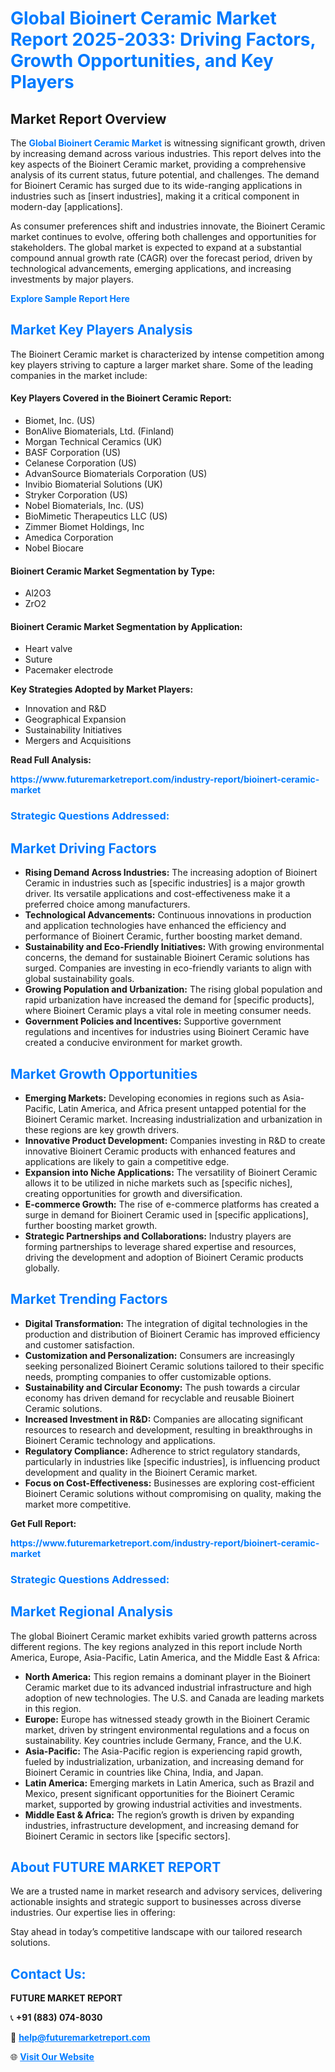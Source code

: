 <h1 style="color: #007BFF;">Global Bioinert Ceramic Market Report 2025-2033: Driving Factors, Growth Opportunities, and Key Players</h1>

<section id="overview">
<h2>Market Report Overview</h2>
<p>The <a href="https://www.futuremarketreport.com/industry-report/bioinert-ceramic-market" style="color: #007BFF; text-decoration: none;"><strong>Global Bioinert Ceramic Market</strong></a> is witnessing significant growth, driven by increasing demand across various industries. This report delves into the key aspects of the Bioinert Ceramic market, providing a comprehensive analysis of its current status, future potential, and challenges. The demand for Bioinert Ceramic has surged due to its wide-ranging applications in industries such as [insert industries], making it a critical component in modern-day [applications].</p>
<p>As consumer preferences shift and industries innovate, the Bioinert Ceramic market continues to evolve, offering both challenges and opportunities for stakeholders. The global market is expected to expand at a substantial compound annual growth rate (CAGR) over the forecast period, driven by technological advancements, emerging applications, and increasing investments by major players.</p>
</section>

<section id="overview">
<p><a href="https://www.futuremarketreport.com/request-sample/reportId=114598" style="color: #007BFF; text-decoration: none;"><strong>Explore Sample Report Here</strong></a></p>
</section>

<section id="key-players">
<h2 style="color: #007BFF;">Market Key Players Analysis</h2>
<p>The Bioinert Ceramic market is characterized by intense competition among key players striving to capture a larger market share. Some of the leading companies in the market include:</p>
<h4>Key Players Covered in the Bioinert Ceramic Report:</h4>
<ul><li>Biomet, Inc. (US)</li><li>BonAlive Biomaterials, Ltd. (Finland)</li><li>Morgan Technical Ceramics (UK)</li><li>BASF Corporation (US)</li><li>Celanese Corporation (US)</li><li>AdvanSource Biomaterials Corporation (US)</li><li>Invibio Biomaterial Solutions (UK)</li><li>Stryker Corporation (US)</li><li>Nobel Biomaterials, Inc. (US)</li><li>BioMimetic Therapeutics LLC (US)</li><li>Zimmer Biomet Holdings, Inc</li><li>Amedica Corporation</li><li>Nobel Biocare</li></ul>
<h4>Bioinert Ceramic Market Segmentation by Type:</h4>
<ul><li>Al2O3</li><li>ZrO2</li></ul>

<h4>Bioinert Ceramic Market Segmentation by Application:</h4>
<ul><li>Heart valve</li><li>Suture</li><li>Pacemaker electrode</li></ul>
<p><strong>Key Strategies Adopted by Market Players:</strong></p>
<ul>
<li>Innovation and R&D</li>
<li>Geographical Expansion</li>
<li>Sustainability Initiatives</li>
<li>Mergers and Acquisitions</li>
</ul>
</section>

<section>
<p><strong>Read Full Analysis: </strong></p><a href="https://www.futuremarketreport.com/industry-report/bioinert-ceramic-market" style="color: #007BFF; text-decoration: none;"><strong>https://www.futuremarketreport.com/industry-report/bioinert-ceramic-market</strong></a>
<h3 style="color: #007BFF;">Strategic Questions Addressed:</h3>
</section>

<section id="driving-factors">
<h2 style="color: #007BFF;">Market Driving Factors</h2>
<ul>
<li><strong>Rising Demand Across Industries:</strong> The increasing adoption of Bioinert Ceramic in industries such as [specific industries] is a major growth driver. Its versatile applications and cost-effectiveness make it a preferred choice among manufacturers.</li>
<li><strong>Technological Advancements:</strong> Continuous innovations in production and application technologies have enhanced the efficiency and performance of Bioinert Ceramic, further boosting market demand.</li>
<li><strong>Sustainability and Eco-Friendly Initiatives:</strong> With growing environmental concerns, the demand for sustainable Bioinert Ceramic solutions has surged. Companies are investing in eco-friendly variants to align with global sustainability goals.</li>
<li><strong>Growing Population and Urbanization:</strong> The rising global population and rapid urbanization have increased the demand for [specific products], where Bioinert Ceramic plays a vital role in meeting consumer needs.</li>
<li><strong>Government Policies and Incentives:</strong> Supportive government regulations and incentives for industries using Bioinert Ceramic have created a conducive environment for market growth.</li>
</ul>
</section>

<section id="growth-opportunities">
<h2 style="color: #007BFF;">Market Growth Opportunities</h2>
<ul>
<li><strong>Emerging Markets:</strong> Developing economies in regions such as Asia-Pacific, Latin America, and Africa present untapped potential for the Bioinert Ceramic market. Increasing industrialization and urbanization in these regions are key growth drivers.</li>
<li><strong>Innovative Product Development:</strong> Companies investing in R&D to create innovative Bioinert Ceramic products with enhanced features and applications are likely to gain a competitive edge.</li>
<li><strong>Expansion into Niche Applications:</strong> The versatility of Bioinert Ceramic allows it to be utilized in niche markets such as [specific niches], creating opportunities for growth and diversification.</li>
<li><strong>E-commerce Growth:</strong> The rise of e-commerce platforms has created a surge in demand for Bioinert Ceramic used in [specific applications], further boosting market growth.</li>
<li><strong>Strategic Partnerships and Collaborations:</strong> Industry players are forming partnerships to leverage shared expertise and resources, driving the development and adoption of Bioinert Ceramic products globally.</li>
</ul>
</section>

<section id="trending-factors">
<h2 style="color: #007BFF;">Market Trending Factors</h2>
<ul>
<li><strong>Digital Transformation:</strong> The integration of digital technologies in the production and distribution of Bioinert Ceramic has improved efficiency and customer satisfaction.</li>
<li><strong>Customization and Personalization:</strong> Consumers are increasingly seeking personalized Bioinert Ceramic solutions tailored to their specific needs, prompting companies to offer customizable options.</li>
<li><strong>Sustainability and Circular Economy:</strong> The push towards a circular economy has driven demand for recyclable and reusable Bioinert Ceramic solutions.</li>
<li><strong>Increased Investment in R&D:</strong> Companies are allocating significant resources to research and development, resulting in breakthroughs in Bioinert Ceramic technology and applications.</li>
<li><strong>Regulatory Compliance:</strong> Adherence to strict regulatory standards, particularly in industries like [specific industries], is influencing product development and quality in the Bioinert Ceramic market.</li>
<li><strong>Focus on Cost-Effectiveness:</strong> Businesses are exploring cost-efficient Bioinert Ceramic solutions without compromising on quality, making the market more competitive.</li>
</ul>
</section>

<section>
<p><strong>Get Full Report: </strong></p><a href="https://www.futuremarketreport.com/industry-report/bioinert-ceramic-market" style="color: #007BFF; text-decoration: none;"><strong>https://www.futuremarketreport.com/industry-report/bioinert-ceramic-market</strong></a>
<h3 style="color: #007BFF;">Strategic Questions Addressed:</h3>
</section>


<section id="regional-analysis">
<h2 style="color: #007BFF;">Market Regional Analysis</h2>
<p>The global Bioinert Ceramic market exhibits varied growth patterns across different regions. The key regions analyzed in this report include North America, Europe, Asia-Pacific, Latin America, and the Middle East & Africa:</p>
<ul>
<li><strong>North America:</strong> This region remains a dominant player in the Bioinert Ceramic market due to its advanced industrial infrastructure and high adoption of new technologies. The U.S. and Canada are leading markets in this region.</li>
<li><strong>Europe:</strong> Europe has witnessed steady growth in the Bioinert Ceramic market, driven by stringent environmental regulations and a focus on sustainability. Key countries include Germany, France, and the U.K.</li>
<li><strong>Asia-Pacific:</strong> The Asia-Pacific region is experiencing rapid growth, fueled by industrialization, urbanization, and increasing demand for Bioinert Ceramic in countries like China, India, and Japan.</li>
<li><strong>Latin America:</strong> Emerging markets in Latin America, such as Brazil and Mexico, present significant opportunities for the Bioinert Ceramic market, supported by growing industrial activities and investments.</li>
<li><strong>Middle East & Africa:</strong> The region’s growth is driven by expanding industries, infrastructure development, and increasing demand for Bioinert Ceramic in sectors like [specific sectors].</li>
</ul>
</section>

<footer>
<h2 style="color: #007BFF;">About FUTURE MARKET REPORT</h2>
<p>We are a trusted name in market research and advisory services, delivering actionable insights and strategic support to businesses across diverse industries. Our expertise lies in offering:</p>

<p>Stay ahead in today’s competitive landscape with our tailored research solutions.</p>

<h2 style="color: #007BFF;">Contact Us:</h2>
<p><strong>FUTURE MARKET REPORT</strong></p>
<p>📞 <strong>+91 (883) 074-8030</strong></p>
<p>📧 <strong><a href="mailto:help@futuremarketreport.com" style="color: #007BFF;">help@futuremarketreport.com</a></strong></p>
<p>🌐 <strong><a href="https://www.futuremarketreport.com/" style="color: #007BFF;">Visit Our Website</a></strong></p>
</footer>
